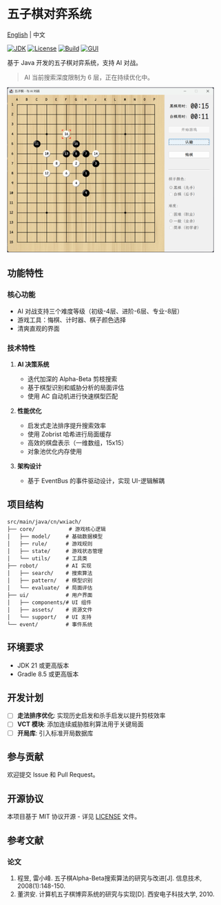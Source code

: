 # 五子棋对弈系统

[English](README.md) | 中文

[![JDK](https://img.shields.io/badge/JDK-21-brightgreen.svg)](https://jdk.java.net/21/)
[![License](https://img.shields.io/badge/license-MIT-blue.svg)](LICENSE)
[![Build](https://img.shields.io/badge/build-passing-brightgreen.svg)]()
[![GUI](https://img.shields.io/badge/GUI-Swing-orange.svg)]()

基于 Java 开发的五子棋对弈系统，支持 AI 对战。

> AI 当前搜索深度限制为 6 层，正在持续优化中。

<img src="screenshot/gomoku.png" width="480" alt="游戏截图">

## 功能特性

### 核心功能
- AI 对战支持三个难度等级（初级-4层、进阶-6层、专业-8层）
- 游戏工具：悔棋、计时器、棋子颜色选择
- 清爽直观的界面

### 技术特性
1. **AI 决策系统**
   - 迭代加深的 Alpha-Beta 剪枝搜索
   - 基于棋型识别和威胁分析的局面评估
   - 使用 AC 自动机进行快速棋型匹配

2. **性能优化**
   - 启发式走法排序提升搜索效率
   - 使用 Zobrist 哈希进行局面缓存
   - 高效的棋盘表示（一维数组，15x15）
   - 对象池优化内存使用

3. **架构设计**
   - 基于 EventBus 的事件驱动设计，实现 UI-逻辑解耦

## 项目结构
```
src/main/java/cn/wxiach/
├── core/           # 游戏核心逻辑
│   ├── model/     # 基础数据模型
│   ├── rule/      # 游戏规则
│   ├── state/     # 游戏状态管理
│   └── utils/     # 工具类
├── robot/         # AI 实现
│   ├── search/    # 搜索算法
│   ├── pattern/   # 棋型识别
│   └── evaluate/  # 局面评估
├── ui/            # 用户界面
│   ├── components/# UI 组件
│   ├── assets/    # 资源文件
│   └── support/   # UI 支持
└── event/         # 事件系统
```

## 环境要求
- JDK 21 或更高版本
- Gradle 8.5 或更高版本

## 开发计划

- [ ] **走法排序优化**: 实现历史启发和杀手启发以提升剪枝效率
- [ ] **VCT 模块**: 添加连续威胁胜利算法用于关键局面
- [ ] **开局库**: 引入标准开局数据库

## 参与贡献

欢迎提交 Issue 和 Pull Request。

## 开源协议

本项目基于 MIT 协议开源 - 详见 [LICENSE](LICENSE) 文件。

## 参考文献

### 论文
1. 程昱, 雷小峰. 五子棋Alpha-Beta搜索算法的研究与改进[J]. 信息技术, 2008(1):148-150.
2. 董洪安. 计算机五子棋博弈系统的研究与实现[D]. 西安电子科技大学, 2010.

